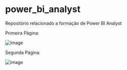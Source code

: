 # power_bi_analyst

Repositório relacionado a formação de Power BI Analyst

Primeira Página:

![image](https://github.com/AugstDev/power_bi_analyst/assets/148422478/1f1918c3-629a-4d2d-b140-14ca958aeb12)

Segunda Página:

![image](https://github.com/AugstDev/power_bi_analyst/assets/148422478/62155d1e-480a-4d44-9f53-0b52c7ab0093)
